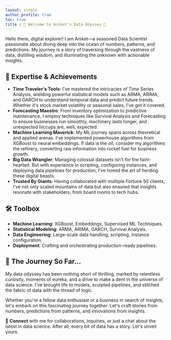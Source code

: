 ```yaml
---
layout: single
author_profile: true
toc: true
title : 🚀 Welcome to Aniket's Data Odyssey 🌌
---
```


Hello there, digital explorer! I am Aniket—a seasoned Data Scientist passionate about diving deep into the ocean of numbers, patterns, and predictions. My journey is a story of traversing through the vastness of data, distilling wisdom, and illuminating the unknown with actionable insights.

## 🧠 Expertise & Achievements 

- **Time Traveler's Tools**: I've mastered the intricacies of Time Series Analysis, wielding powerful statistical models such as ARMA, ARIMA, and GARCH to understand temporal data and predict future trends. Whether it's stock market volatility or seasonal sales, I've got it covered.
- **Forecasting Maestro**: From inventory optimization to predictive maintenance, I employ techniques like Survival Analysis and Forecasting to ensure businesses run smoothly, machinery lasts longer, and unexpected hiccups are, well, expected.
- **Machine Learning Maverick**: My ML journey spans across theoretical and applied arenas. I've implemented powerhouse algorithms from XGBoost to neural embeddings. If data is the oil, consider my algorithms the refinery, converting raw information into rocket fuel for business growth.
- **Big Data Wrangler**: Managing colossal datasets isn't for the faint-hearted. But with experience in scripting, configuring instances, and deploying data pipelines for production, I've honed the art of herding these digital beasts.
- **Trusted By Giants**: Having collaborated with multiple Fortune 50 clients, I've not only scaled mountains of data but also ensured that insights resonate with stakeholders, from board rooms to tech hubs.

## 🛠 Toolbox

- **Machine Learning**: XGBoost, Embeddings, Supervised ML Techniques.
- **Statistical Modeling**: ARMA, ARIMA, GARCH, Survival Analysis.
- **Data Engineering**: Large-scale data handling, scripting, instance configuration.
- **Deployment**: Crafting and orchestrating production-ready pipelines.

## 🚀 The Journey So Far...

My data odyssey has been nothing short of thrilling, marked by relentless curiosity, moments of eureka, and a drive to make a dent in the universe of data science. I've brought life to models, sculpted pipelines, and stitched the fabric of data with the thread of logic.

Whether you're a fellow data enthusiast or a business in search of insights, let's embark on this fascinating journey together. Let's craft stories from numbers, predictions from patterns, and innovations from insights.

🔗 **Connect** with me for collaborations, inquiries, or just a chat about the latest in data science. After all, every bit of data has a story. Let's unveil yours.

